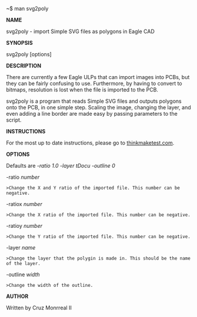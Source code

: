 ~$ man svg2poly

__NAME__

svg2poly - import Simple SVG files as polygons in Eagle CAD
 

__SYNOPSIS__

svg2poly [options]

 
__DESCRIPTION__

There are currently a few Eagle ULPs that can import images into PCBs, but they can be fairly confusing to use. Furthermore, by having to convert to bitmaps, resolution is lost when the file is imported to the PCB.

svg2poly is a program that reads Simple SVG files and outputs polygons onto the PCB, in one simple step. Scaling the image, changing the layer, and even adding a line border are made easy by passing parameters to the script. 


__INSTRUCTIONS__

For the most up to date instructions, please go to [thinkmaketest.com](thinkmaketest.com).
 
 
__OPTIONS__

Defaults are *-ratio 1.0 -layer tDocu -outline 0*

-ratio *number*<br/>

    >Change the X and Y ratio of the imported file. This number can be negative.

-ratiox *number*

    >Change the X ratio of the imported file. This number can be negative.

-ratioy *number*

    >Change the Y ratio of the imported file. This number can be negative.

-layer *name*

    >Change the layer that the polygin is made in. This should be the name of the layer.

-outline *width*

    >Change the width of the outline.

    
__AUTHOR__

Written by Cruz Monrreal II